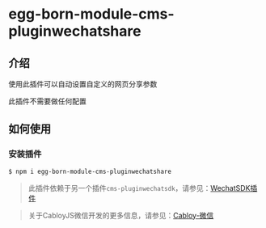 # egg-born-module-cms-pluginwechatshare

## 介绍

使用此插件可以自动设置自定义的网页分享参数

此插件不需要做任何配置

## 如何使用

### 安装插件

``` bash
$ npm i egg-born-module-cms-pluginwechatshare
```

> 此插件依赖于另一个插件`cms-pluginwechatsdk`，请参见：[WechatSDK插件](https://www.npmjs.com/package/egg-born-module-cms-pluginwechatsdk)

> 关于CabloyJS微信开发的更多信息，请参见：[Cabloy-微信](https://cabloy.com/zh-cn/articles/wechat-introduce.html)
